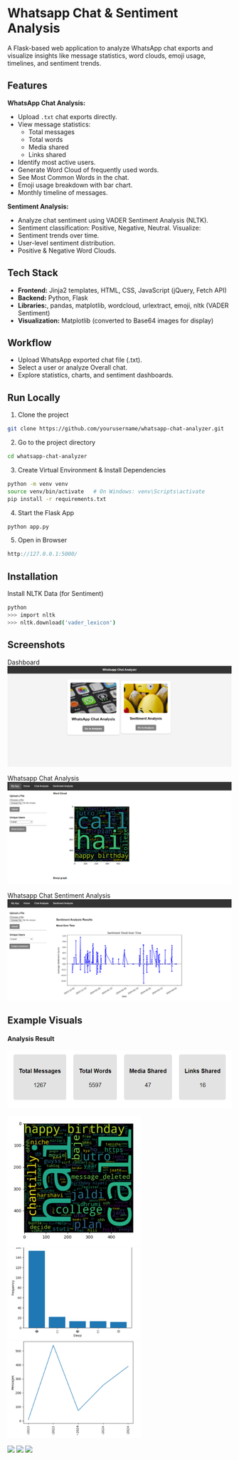 
# Whatsapp Chat & Sentiment Analysis

A Flask-based web application to analyze WhatsApp chat exports and visualize insights like message statistics, word clouds, emoji usage, timelines, and sentiment trends.


## Features

**WhatsApp Chat Analysis:**
- Upload `.txt` chat exports directly.
- View message statistics:
  - Total messages
  - Total words
  - Media shared
  - Links shared
- Identify most active users.
- Generate Word Cloud of frequently used words.
- See Most Common Words in the chat.
- Emoji usage breakdown with bar chart.
- Monthly timeline of messages.

**Sentiment Analysis:**

- Analyze chat sentiment using VADER Sentiment Analysis (NLTK).
- Sentiment classification: Positive, Negative, Neutral.
Visualize:
- Sentiment trends over time.
- User-level sentiment distribution.
- Positive & Negative Word Clouds.


## Tech Stack

- **Frontend:** Jinja2 templates, HTML, CSS, JavaScript (jQuery, Fetch API)
- **Backend:** Python, Flask
- **Libraries:**, pandas, matplotlib, wordcloud, urlextract, emoji, nltk (VADER Sentiment)
- **Visualization:** Matplotlib (converted to Base64 images for display)
## Workflow

- Upload WhatsApp exported chat file (.txt).
- Select a user or analyze Overall chat.
- Explore statistics, charts, and sentiment dashboards.
## Run Locally

1. Clone the project

```bash
git clone https://github.com/yourusername/whatsapp-chat-analyzer.git
```

2. Go to the project directory

```bash
cd whatsapp-chat-analyzer
```

3. Create Virtual Environment & Install Dependencies

```bash
python -m venv venv
source venv/bin/activate   # On Windows: venv\Scripts\activate
pip install -r requirements.txt
```

4. Start the Flask App

```bash
python app.py
```

5. Open in Browser
```cpp
http://127.0.0.1:5000/
```

## Installation

Install NLTK Data (for Sentiment)

```bash
python
>>> import nltk
>>> nltk.download('vader_lexicon')
```
## Screenshots

Dashboard
![App Screenshot](UI/image1.png)

Whatsapp Chat Analysis
![App Screenshot](UI/image2.png)

Whatsapp Chat Sentiment Analysis
![App Screenshot](UI/image3.png)


## Example Visuals

#### Analysis Result
![Analysis Result](ExampleVisuals/AnalysisResult.png)

<!-- #### Word Cloud
![Word Cloud](ExampleVisuals/Wordcloud.png)

#### Emoji Usage
![Emoji Usage](ExampleVisuals/EmojiUsage.png)

#### Timeline
![Timeline](ExampleVisuals/Timeline.png)

#### Sentiment Trend
![Sentiment Trend](ExampleVisuals/SentimentTrend.png)

#### Positive Wordcloud
![Positive Wordcloud](ExampleVisuals/PositiveWordcloud.png)

#### Negative Wordcloud
![Negative Wordcloud](ExampleVisuals/NegativeWordcloud.png) -->

<p float="left">
  <img src="ExampleVisuals/Wordcloud.png" width="300" />
  <img src="ExampleVisuals/EmojiUsage.png" width="300" />
  <img src="ExampleVisuals/Timeline.png" width="300" />
</p>

<p float="left">
  <img src="ExampleVisuals/SentimentTrend" width="300" />
  <img src="ExampleVisuals/PositiveWordcloud" width="300" />
  <img src="ExampleVisuals/NegativeWordcloud" width="300" />
</p>